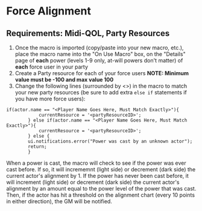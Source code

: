 # Force Alignment
## Requirements: Midi-QOL, Party Resources

1. Once the macro is imported (copy/paste into your new macro, etc.), place the macro name into the "On Use Macro" box, on the "Details" page of **each** power (levels 1-9 only, at-will powers don't matter) of **each** force user in your party
2. Create a Party resource for each of your force users **NOTE: Minimum value must be -100 and max value 100**
3. Change the following lines (surrounded by <>) in the macro to match your new party resources (be sure to add extra `else if` statements if you have more force users):
```
if(actor.name == "<Player Name Goes Here, Must Match Exactly>"){
            currentResource = '<partyResourceID>';
        } else if(actor.name == "<Player Name Goes Here, Must Match Exactly>"){
            currentResource = '<partyResourceID>';
        } else {
		ui.notifications.error("Power was cast by an unknown actor");
		return;
		}
```

When a power is cast, the macro will check to see if the power was ever cast before. If so, it will incrememnt (light side) or decrement (dark side) the current actor's alignment by 1. If the power has never been cast before, it will increment (light side) or decrement (dark side) the current actor's alignment by an amount equal to the power level of the power that was cast. Then, if the actor has hit a threshold on the alignment chart (every 10 points in either direction), the GM will be notified.

